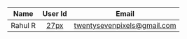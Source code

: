|   Name  |             User Id             |            Email            |
|:-------:|:-------------------------------:|:---------------------------:|
| Rahul R | [27px](https://github.com/27px) | twentysevenpixels@gmail.com |